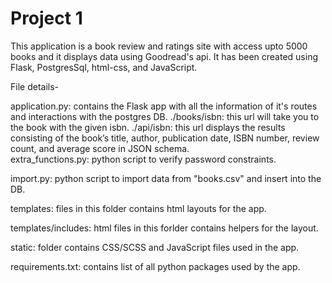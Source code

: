 # Project 1

This application is a book review and ratings site with access upto 5000 books and it displays data using Goodread's api. It has been created using Flask, PostgresSql, html-css, and JavaScript.

File details-

application.py: contains the Flask app with all the information of it's routes and interactions with the postgres DB.
  	./books/isbn: this url will take you to the book with the given isbn.
  	./api/isbn: this url displays the results consisting of the book’s title, author, publication date, ISBN number, review count, and 				average score in JSON schema.  
extra_functions.py: python script to verify password constraints.

import.py: python script to import data from "books.csv" and insert into the DB.

templates: files in this folder contains html layouts for the app.

templates/includes: html files in this forlder contains helpers for the layout.

static: folder contains CSS/SCSS and JavaScript files used in the app.

requirements.txt: contains list of all python packages used by the app.
